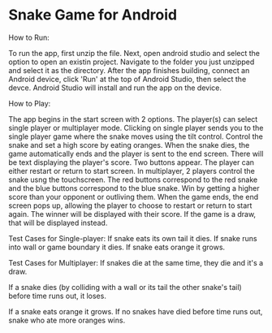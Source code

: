 # Snake Game for Android

How to Run:

To run the app, first unzip the file. Next, open android studio and select the option to open an existin project. Navigate to the folder you just unzipped and select it as the directory. After the app finishes building, connect an Android device, click 'Run' at the top of Android Studio, then select the devce. Android Studio will install and run the app on the device.

How to Play:

The app begins in the start screen with 2 options. The player(s) can select single player or multiplayer mode. Clicking on single player sends you to the single player game where the snake moves using the tilt control. Control the snake and set a high score by eating oranges. When the snake dies, the game automatically ends and the player is sent to the end screen. There will be text displaying the player's score. Two buttons appear. The player can either restart or return to start screen. In multiplayer, 2 players control the snake usng the touchscreen. The red buttons correspond to the red snake and the blue buttons correspond to the blue snake. Win by getting a higher score than your opponent or outliving them. When the game ends, the end screen pops up, allowing the player to choose to restart or return to start again. The winner will be displayed with their score. If the game is a draw, that will be displayed instead.

Test Cases for Single-player: If snake eats its own tail it dies. If snake runs into wall or game boundary it dies. If snake eats orange it grows.

Test Cases for Multiplayer: If snakes die at the same time, they die and it's a draw.

If a snake dies (by colliding with a wall or its tail the other snake's tail) before time runs out, it loses.

If a snake eats orange it grows. If no snakes have died before time runs out, snake who ate more oranges wins.
